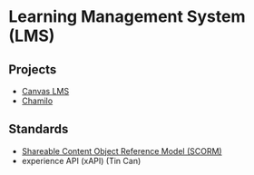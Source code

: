 # Learning Management System (LMS)

<!--
https://github.com/OpenOLAT/OpenOLAT
-->

## Projects

- [Canvas LMS](https://github.com/instructure/canvas-lms)
- [Chamilo](https://github.com/chamilo/chamilo-lms)

## Standards

- [Shareable Content Object Reference Model (SCORM)](/scorm.md)
- experience API (xAPI) (Tin Can)

